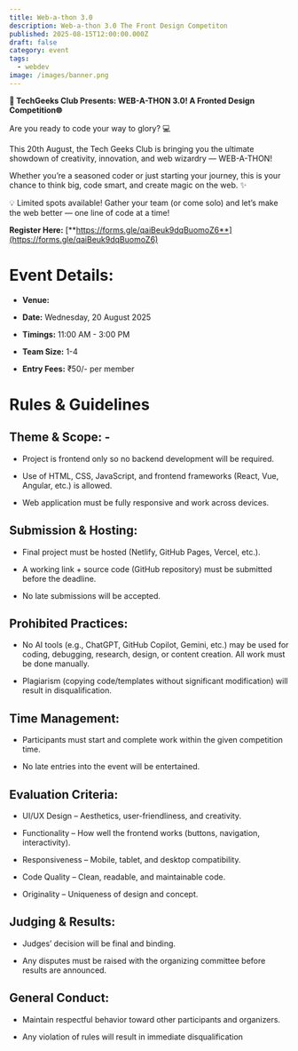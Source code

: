 ```yaml
---
title: Web-a-thon 3.0
description: Web-a-thon 3.0 The Front Design Competiton
published: 2025-08-15T12:00:00.000Z
draft: false
category: event
tags:
  - webdev
image: /images/banner.png
---
```

**🚀 TechGeeks Club Presents: WEB-A-THON 3.0! A Fronted Design Competition🌐**

Are you ready to code your way to glory? 💻

This 20th August, the Tech Geeks Club is bringing you the ultimate showdown of creativity, innovation, and web wizardry — WEB-A-THON!

Whether you’re a seasoned coder or just starting your journey, this is your chance to think big, code smart, and create magic on the web. ✨

💡 Limited spots available! Gather your team (or come solo) and let’s make the web better — one line of code at a time!

**Register Here:** [**https://forms.gle/qaiBeuk9dqBuomoZ6**](https://forms.gle/qaiBeuk9dqBuomoZ6)

# Event Details:

*   **Venue:**
    
*   **Date:** Wednesday, 20 August 2025
    
*   **Timings:** 11:00 AM - 3:00 PM
    
*   **Team Size:** 1-4
    
*   **Entry Fees:** ₹50/- per member
    

# Rules & Guidelines

## Theme & Scope: -

*   Project is frontend only so no backend development will be required.
    
*   Use of HTML, CSS, JavaScript, and frontend frameworks (React, Vue, Angular, etc.) is allowed.
    
*   Web application must be fully responsive and work across devices.
    

## Submission & Hosting:

*   Final project must be hosted (Netlify, GitHub Pages, Vercel, etc.).
    
*   A working link + source code (GitHub repository) must be submitted before the deadline.
    
*   No late submissions will be accepted.
    

## Prohibited Practices:

*   No AI tools (e.g., ChatGPT, GitHub Copilot, Gemini, etc.) may be used for coding, debugging, research, design, or content creation. All work must be done manually.
    
*   Plagiarism (copying code/templates without significant modification) will result in disqualification.
    

## Time Management:

*   Participants must start and complete work within the given competition time.
    
*   No late entries into the event will be entertained.
    

## Evaluation Criteria:

*   UI/UX Design – Aesthetics, user-friendliness, and creativity.
    
*   Functionality – How well the frontend works (buttons, navigation, interactivity).
    
*   Responsiveness – Mobile, tablet, and desktop compatibility.
    
*   Code Quality – Clean, readable, and maintainable code.
    
*   Originality – Uniqueness of design and concept.
    

## Judging & Results:

*   Judges’ decision will be final and binding.
    
*   Any disputes must be raised with the organizing committee before results are announced.
    

## General Conduct:

*   Maintain respectful behavior toward other participants and organizers.
    
*   Any violation of rules will result in immediate disqualification